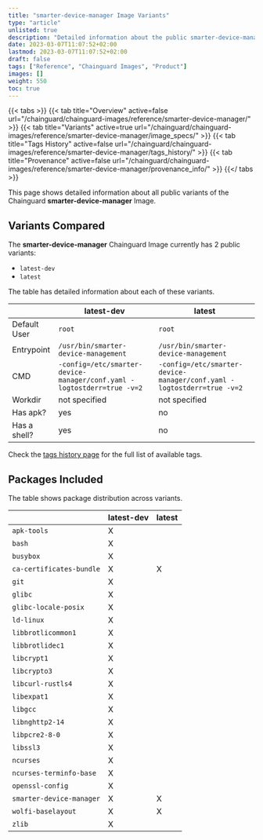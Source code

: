 ```yaml
---
title: "smarter-device-manager Image Variants"
type: "article"
unlisted: true
description: "Detailed information about the public smarter-device-manager Chainguard Image variants"
date: 2023-03-07T11:07:52+02:00
lastmod: 2023-03-07T11:07:52+02:00
draft: false
tags: ["Reference", "Chainguard Images", "Product"]
images: []
weight: 550
toc: true
---
```


{{< tabs >}}
{{< tab title="Overview" active=false url="/chainguard/chainguard-images/reference/smarter-device-manager/" >}}
{{< tab title="Variants" active=true url="/chainguard/chainguard-images/reference/smarter-device-manager/image_specs/" >}}
{{< tab title="Tags History" active=false url="/chainguard/chainguard-images/reference/smarter-device-manager/tags_history/" >}}
{{< tab title="Provenance" active=false url="/chainguard/chainguard-images/reference/smarter-device-manager/provenance_info/" >}}
{{</ tabs >}}

This page shows detailed information about all public variants of the Chainguard **smarter-device-manager** Image.

## Variants Compared
The **smarter-device-manager** Chainguard Image currently has 2 public variants: 

- `latest-dev`
- `latest`

The table has detailed information about each of these variants.

|              | latest-dev                                                             | latest                                                                 |
|--------------|------------------------------------------------------------------------|------------------------------------------------------------------------|
| Default User | `root`                                                                 | `root`                                                                 |
| Entrypoint   | `/usr/bin/smarter-device-management`                                   | `/usr/bin/smarter-device-management`                                   |
| CMD          | `-config=/etc/smarter-device-manager/conf.yaml -logtostderr=true -v=2` | `-config=/etc/smarter-device-manager/conf.yaml -logtostderr=true -v=2` |
| Workdir      | not specified                                                          | not specified                                                          |
| Has apk?     | yes                                                                    | no                                                                     |
| Has a shell? | yes                                                                    | no                                                                     |

Check the [tags history page](/chainguard/chainguard-images/reference/smarter-device-manager/tags_history/) for the full list of available tags.

## Packages Included
The table shows package distribution across variants.

|                          | latest-dev | latest |
|--------------------------|------------|--------|
| `apk-tools`              | X          |        |
| `bash`                   | X          |        |
| `busybox`                | X          |        |
| `ca-certificates-bundle` | X          | X      |
| `git`                    | X          |        |
| `glibc`                  | X          |        |
| `glibc-locale-posix`     | X          |        |
| `ld-linux`               | X          |        |
| `libbrotlicommon1`       | X          |        |
| `libbrotlidec1`          | X          |        |
| `libcrypt1`              | X          |        |
| `libcrypto3`             | X          |        |
| `libcurl-rustls4`        | X          |        |
| `libexpat1`              | X          |        |
| `libgcc`                 | X          |        |
| `libnghttp2-14`          | X          |        |
| `libpcre2-8-0`           | X          |        |
| `libssl3`                | X          |        |
| `ncurses`                | X          |        |
| `ncurses-terminfo-base`  | X          |        |
| `openssl-config`         | X          |        |
| `smarter-device-manager` | X          | X      |
| `wolfi-baselayout`       | X          | X      |
| `zlib`                   | X          |        |

